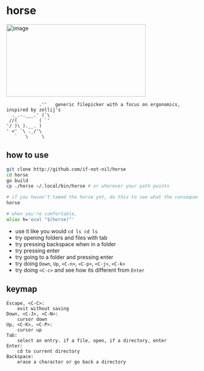 
# horse

<img width="367" height="190" alt="image" src="https://github.com/user-attachments/assets/de70b9d1-6810-4834-8eb2-68369b8c5427" />

```
            .''   generic filepicker with a focus on ergonomics, inspired by zellij's
  ._.-.___.' (`\ 
 //(        ( `'
'/ )\ ).__. ) 
' <' `\ ._/'\   
   `   \     \
```


## how to use

```bash
git clone http://github.com/if-not-nil/horse
cd horse
go build
cp ./horse ~/.local/bin/horse # or wherever your path points

# if you haven't tamed the horse yet, do this to see what the consequences of your actions could be
horse

# when you're comfortable,
alias h='eval "$(horse)"'
```

- use it like you would `cd ls cd ls`  
- try opening folders and files with tab
- try pressing backspace when in a folder  
- try pressing enter
- try going to a folder and pressing enter  
- try doing `Down`, `Up`, `<C-n>`, `<C-p>`, `<C-j>`, `<C-k>`
- try doing `<C-c>` and see how its different from `Enter`

## keymap
```
Escape, <C-C>:
    exit without saving
Down, <C-J>, <C-N>:
    cursor down
Up, <C-K>, <C-P>:
    cursor up
Tab:
    select an entry. if a file, open, if a directory, enter
Enter:
    cd to current directory
Backspace:
    erase a character or go back a directory
```
